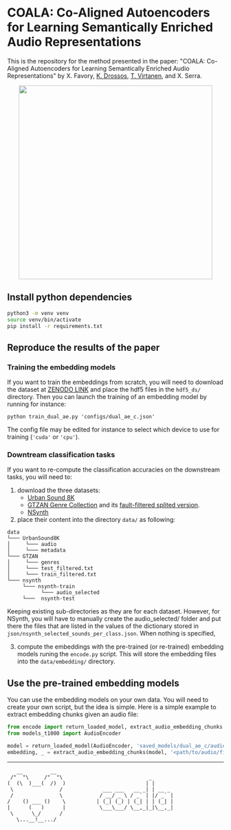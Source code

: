 # COALA: Co-Aligned Autoencoders for Learning Semantically Enriched Audio Representations

This is the repository for the method presented in the paper: "COALA: Co-Aligned Autoencoders for Learning Semantically Enriched Audio Representations" by X. Favory, [K. Drossos](https://kdrossos.net), [T. Virtanen](https://tutcris.tut.fi/portal/en/persons/tuomas-virtanen(210e58bb-c224-40a9-bf6c-5b786297e841).html), and X. Serra.


<p align="center">
  <img src="https://user-images.githubusercontent.com/10927428/84180915-9331a580-aa88-11ea-847d-10a5886f6052.png" width="450" />
</p>


## Install python dependencies
```sh
python3 -m venv venv
source venv/bin/activate
pip install -r requirements.txt
```

## Reproduce the results of the paper

### Training the embedding models


If you want to train the embeddings from scratch, you will need to download the dataset at [ZENODO LINK]() and place the hdf5 files in the `hdf5_ds/` directory.
Then you can launch the training of an embedding model by running for instance:
```
python train_dual_ae.py 'configs/dual_ae_c.json'
```
The config file may be edited for instance to select which device to use for training (`'cuda'` or `'cpu'`).


### Downtream classification tasks

If you want to re-compute the classification accuracies on the downstream tasks, you will need to:
1. download the three datasets:
   - [Urban Sound 8K](https://urbansounddataset.weebly.com/urbansound8k.html)
   - [GTZAN Genre Collection](http://marsyas.info/downloads/datasets.html) and its [fault-filtered splited version](https://github.com/jongpillee/music_dataset_split/tree/master/GTZAN_split).
   - [NSynth](https://magenta.tensorflow.org/datasets/nsynth)
2. place their content into the directory `data/` as following:

```
data
└─── UrbanSound8K
│     └─── audio
│     └─── metadata
└─── GTZAN
│     └─── genres
│     └─── test_filtered.txt
│     └─── train_filtered.txt
└─── nsynth
     └─── nsynth-train
           └─── audio_selected
     └───  nsynth-test
```

Keeping existing sub-directories as they are for each dataset.
However, for NSynth, you will have to manually create the audio_selected/ folder and put there the files that are listed in the values of the dictionary stored in `json/nsynth_selected_sounds_per_class.json`. When nothing is specified,
  

3. compute the embeddings with the pre-trained (or re-trained) embedding models runing the `encode.py` script.
  This will store the embedding files into the `data/embedding/` directory.


## Use the pre-trained embedding models

You can use the embedding models on your own data.
You will need to create your own script, but the idea is simple.
Here is a simple example to extract embedding chunks given an audio file:

```python
from encode import return_loaded_model, extract_audio_embedding_chunks
from models_t1000 import AudioEncoder

model = return_loaded_model(AudioEncoder, 'saved_models/dual_ae_c/audio_encoder_epoch_200.pt')
embedding, _ = extract_audio_embedding_chunks(model, '<path/to/audio/file>')
```


---
```
   __         __            
 /"  "\     /"  "\                            _    
(  (\  )___(  /)  )                          | |    
 \               /             ___ ___   __ _| | __ _ 
 /               \            / __/ _ \ / _` | |/ _` |
/    () ___ ()    \          | (_| (_) | (_| | | (_| |
|      (   )      |           \___\___/ \__,_|_|\__,_|
 \      \_/      /           
   \...__!__.../              
```
